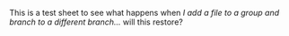 This is a test sheet to see what happens when _I add a file to a group and branch to a different branch…_ will this restore?

